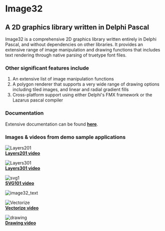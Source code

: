 # Image32

## A 2D graphics library written in Delphi Pascal

Image32 is a comprehensive 2D graphics library written entirely in Delphi Pascal, and without dependencies on other libraries. It provides an extensive range of image manipulation and drawing functions that includes text rendering through native parsing of truetype font files.<br>

### Other significant features include 
  1. An extensive list of image manipulation functions 
  2. A polygon renderer that supports a very wide range of drawing options including tiled images, and linear and radial gradient fills
  3. Cross-platform support using either Delphi's FMX framework or the Lazarus pascal compiler

### Documentation

Extensive documentation can be found [**here**](http://www.angusj.com/image32/Docs/_Body.htm).

### Images &amp; videos from demo sample applications

![Layers201](https://user-images.githubusercontent.com/5280692/170442888-f64c2a1b-c99d-46fa-8e76-210706b484b0.png)<br>
<a href="http://www.angusj.com/image32/Videos/layers201.mp4" target="_blank"><b>Layers201 video</b></a><br>

![Layers301](https://user-images.githubusercontent.com/5280692/170441846-6a7d6817-f1c0-4b71-a424-d696f0cd7299.png)<br>
<a href="http://www.angusj.com/image32/Videos/layers301.mp4" target="_blank"><b>Layers301 video</b></a><br>

![svg1](https://user-images.githubusercontent.com/5280692/170443316-f5c88659-c0cd-4e68-8933-ddcfd2aa4b8a.png)<br>
<a href="http://www.angusj.com/image32/Videos/svg101.mp4" target="_blank"><b>SVG101 video</b></a><br>

![image32_text](https://github.com/user-attachments/assets/b37c5590-ea5d-49ec-b13c-6053986b181d)<br>

![Vectorize](https://user-images.githubusercontent.com/5280692/180627317-5a10f862-6070-4753-ac3d-c714dfa4dc8f.png)<br>
<a href="http://www.angusj.com/image32/Videos/vectorize.mp4" target="_blank"><b>Vectorize video</b></a><br>

![drawing](https://github.com/user-attachments/assets/7682e9bf-bbc6-4ad0-8988-b5bf9eb982ab)<br>
<a href="http://www.angusj.com/image32/Videos/drawing.mp4" target="_blank"><b>Drawing video</b></a><br>

